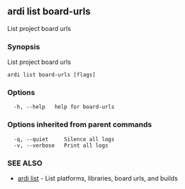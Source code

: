 ## ardi list board-urls

List project board urls

### Synopsis


List project board urls

```
ardi list board-urls [flags]
```

### Options

```
  -h, --help   help for board-urls
```

### Options inherited from parent commands

```
  -q, --quiet     Silence all logs
  -v, --verbose   Print all logs
```

### SEE ALSO

* [ardi list](ardi_list.md)	 - List platforms, libraries, board urls, and builds

